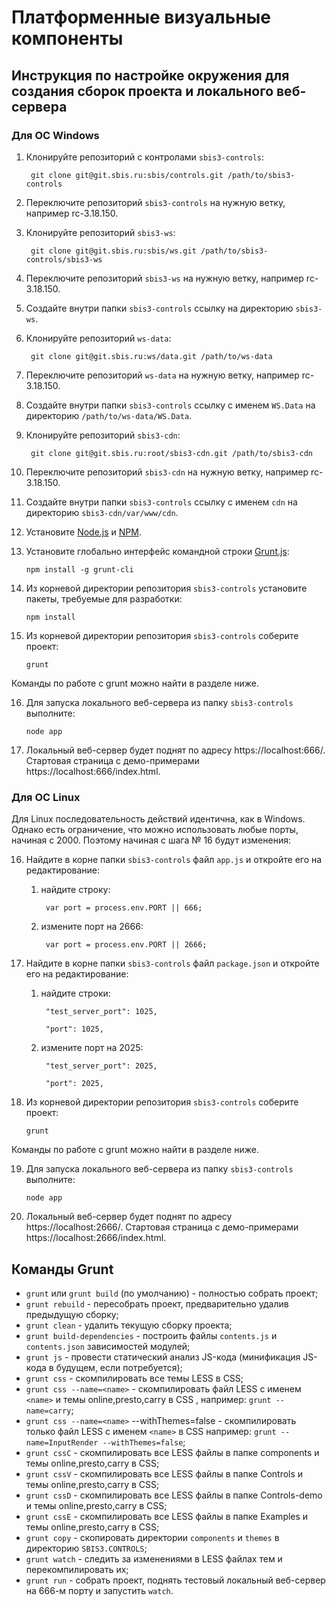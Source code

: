 # Платформенные визуальные компоненты

## Инструкция по настройке окружения для создания сборок проекта и локального веб-сервера

### Для ОС Windows

1. Клонируйте репозиторий с контролами `sbis3-controls`:

		git clone git@git.sbis.ru:sbis/controls.git /path/to/sbis3-controls

2. Переключите репозиторий `sbis3-controls` на нужную ветку, например rc-3.18.150.

3. Клонируйте репозиторий `sbis3-ws`:

        git clone git@git.sbis.ru:sbis/ws.git /path/to/sbis3-controls/sbis3-ws

4. Переключите репозиторий `sbis3-ws` на нужную ветку, например rc-3.18.150.

5. Создайте внутри папки `sbis3-controls` ссылку на директорию `sbis3-ws`.

6. Клонируйте репозиторий `ws-data`:

        git clone git@git.sbis.ru:ws/data.git /path/to/ws-data

7. Переключите репозиторий `ws-data` на нужную ветку, например rc-3.18.150.
        
8. Создайте внутри папки `sbis3-controls` ссылку с именем `WS.Data` на директорию `/path/to/ws-data/WS.Data`.

9. Клонируйте репозиторий `sbis3-cdn`:

        git clone git@git.sbis.ru:root/sbis3-cdn.git /path/to/sbis3-cdn

10. Переключите репозиторий `sbis3-cdn` на нужную ветку, например rc-3.18.150.

11. Создайте внутри папки `sbis3-controls` ссылку с именем `cdn` на директорию `sbis3-cdn/var/www/cdn`.

12. Установите [Node.js](http://nodejs.org/) и [NPM](http://npmjs.com).

13. Установите глобально интерфейс командной строки [Grunt.js](http://gruntjs.com):

        npm install -g grunt-cli

14. Из корневой директории репозитория `sbis3-controls` установите пакеты, требуемые для разработки:

        npm install

15. Из корневой директории репозитория `sbis3-controls` соберите проект:

        grunt

Команды по работе с grunt можно найти в разделе ниже.

16. Для запуска локального веб-сервера из папку `sbis3-controls` выполните:

        node app

17. Локальный веб-сервер будет поднят по адресу https://localhost:666/. Стартовая страница с демо-примерами https://localhost:666/index.html.

### Для ОС Linux

Для Linux последовательность действий идентична, как в Windows. Однако есть ограничение, что можно использовать любые порты, начиная с 2000.
Поэтому начиная с шага № 16 будут изменения:

16. Найдите в корне папки `sbis3-controls` файл `app.js` и откройте его на редактирование:

    1) найдите строку:

            var port = process.env.PORT || 666;

    2) измените порт на 2666:

            var port = process.env.PORT || 2666;

17. Найдите в корне папки `sbis3-controls` файл `package.json` и откройте его на редактирование:


    1) найдите строки:

            "test_server_port": 1025,

            "port": 1025,

    2) измените порт на 2025:

            "test_server_port": 2025,

            "port": 2025,

18. Из корневой директории репозитория `sbis3-controls` соберите проект:

        grunt

Команды по работе с grunt можно найти в разделе ниже.

19. Для запуска локального веб-сервера из папку `sbis3-controls` выполните:

        node app

20. Локальный веб-сервер будет поднят по адресу https://localhost:2666/. Стартовая страница с демо-примерами https://localhost:2666/index.html.

## Команды Grunt

- `grunt` или `grunt build` (по умолчанию) - полностью собрать проект;
- `grunt rebuild` - пересобрать проект, предварительно удалив предыдущую сборку;
- `grunt clean` - удалить текущую сборку проекта;
- `grunt build-dependencies` - построить файлы `contents.js` и `contents.json` зависимостей модулей;
- `grunt js` - провести статический анализ JS-кода (минификация JS-кода в будущем, если потребуется);
- `grunt css` - скомпилировать все темы LESS в CSS;
- `grunt css --name=<name>` - скомпилировать файл LESS с именем `<name>` и темы online,presto,carry в CSS , например: `grunt --name=carry`;
- `grunt css --name=<name>` --withThemes=false - скомпилировать только файл LESS с именем `<name>` в CSS например: `grunt --name=InputRender --withThemes=false`;
- `grunt cssC` - скомпилировать все LESS файлы в папке components и темы online,presto,carry в CSS;
- `grunt cssV` - скомпилировать все LESS файлы в папке Controls и темы online,presto,carry в CSS;
- `grunt cssD` - скомпилировать все LESS файлы в папке Controls-demo и темы online,presto,carry в CSS;
- `grunt cssE` - скомпилировать все LESS файлы в папке Examples и темы online,presto,carry в CSS;
- `grunt copy` - скопировать директории `components` и `themes` в директорию `SBIS3.CONTROLS`;
- `grunt watch` - следить за изменениями в LESS файлах тем и перекомпилировать их;
- `grunt run` - собрать проект, поднять тестовый локальный веб-сервер на 666-м порту и запустить `watch`.